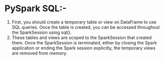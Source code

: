 # PySpark SQL:-
1. First, you should create a temporary table or view on DataFrame to use SQL queries. Once the table is created, you can be accessed throughout the SparkSession using sql().
2. These tables and views are scoped to the SparkSession that created them. Once the SparkSession is terminated, either by closing the Spark application or ending the Spark session explicitly, the temporary views are removed from memory.